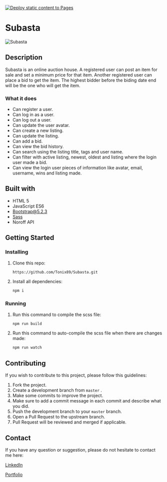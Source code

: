 [![Deploy static content to Pages](https://github.com/Tonix89/Subasta/actions/workflows/static.yml/badge.svg)](https://github.com/Tonix89/Subasta/actions/workflows/static.yml)

# Subasta

![Subasta](https://github.com/Tonix89/Subasta/assets/100238552/c422d17d-cdcd-4f50-a9ad-d5e4ebb00867)

## Description
Subasta is an online auction house. A registered user can post an item for sale and set a minimum price for that item. Another registered user can place a bid to get the item. The highest bidder before the biding date end will be the one who will get the item.

 ### What it does
  - Can register a user.
  - Can log in as a user.
  - Can log out a user.
  - Can update the user avatar.
  - Can create a new listing.
  - Can update the listing.
  - Can add a bid.
  - Can view the bid history.
  - Can search using the listing title, tags and user name.
  - Can filter with active listing, newest, oldest and listing where the login user made a bid.
  - Can view the login user pieces of information like avatar, email, username, wins and listing made.

## Built with
 - HTML 5
 - JavaScript ES6
 - [Bootstrap@5.2.3](https://getbootstrap.com/)
 - [Sass](https://sass-lang.com/)
 - Noroff API

## Getting Started

 ### Installing
   1. Clone this repo:
      ```bash
      https://github.com/Tonix89/Subasta.git
      ```
   2. Install all dependencies:
      ```bash
      npm i
      ```
      
 ### Running
  1. Run this command to compile the scss file:
  
     ```bash
     npm run build
     ```
  
  2.  Run this command to auto-compile the scss file when there are changes made:
      ```bash
      npm run watch
      ```

## Contributing
If you wish to contribute to this project, please follow this guidelines:
  1. Fork the project.
  2. Create a development branch from ``` master ``` .
  3. Make some commits to improve the project.
  4. Make sure to add a commit message in each commit and describe what you did.
  5. Push the development branch to your ``` master ``` branch.
  6. Open a Pull Request to the upstream branch.
  7. Pull Request will be reviewed and merged if applicable.

## Contact
If you have any question or suggestion, please do not hesitate to contact me here:

[LinkedIn](www.linkedin.com/in/antonio-arabejo-a22524152)

[Portfolio](https://tonix.no/)
